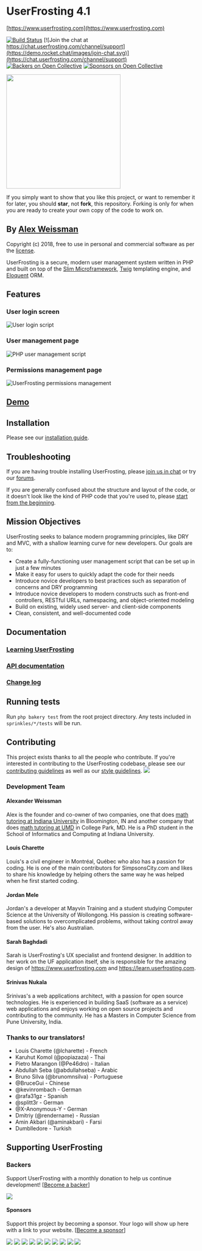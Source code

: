 # UserFrosting 4.1

[https://www.userfrosting.com](https://www.userfrosting.com)

[![Build Status](https://travis-ci.org/userfrosting/UserFrosting.svg?branch=master)](https://travis-ci.org/userfrosting/UserFrosting)
[![Join the chat at https://chat.userfrosting.com/channel/support](https://demo.rocket.chat/images/join-chat.svg)](https://chat.userfrosting.com/channel/support)
[![Backers on Open Collective](https://opencollective.com/userfrosting/backers/badge.svg)](#backers) [![Sponsors on Open Collective](https://opencollective.com/userfrosting/sponsors/badge.svg)](#sponsors)

<a href="https://opencollective.com/userfrosting/donate" target="_blank">
  <img src="https://opencollective.com/userfrosting/donate/button@2x.png?color=blue" width=300 />
</a>

If you simply want to show that you like this project, or want to remember it for later, you should **star**, not **fork**, this repository.  Forking is only for when you are ready to create your own copy of the code to work on.

## By [Alex Weissman](https://alexanderweissman.com)

Copyright (c) 2018, free to use in personal and commercial software as per the [license](LICENSE.md).

UserFrosting is a secure, modern user management system written in PHP and built on top of the [Slim Microframework](http://www.slimframework.com/), [Twig](http://twig.sensiolabs.org/) templating engine, and [Eloquent](https://laravel.com/docs/5.4/eloquent#introduction) ORM.

## Features

### User login screen
![User login script](screenshots/login.png)

### User management page
![PHP user management script](screenshots/users.png)

### Permissions management page
![UserFrosting permissions management](screenshots/permissions.png)

## [Demo](https://demo.userfrosting.com)

## Installation

Please see our [installation guide](https://learn.userfrosting.com/installation).

## Troubleshooting

If you are having trouble installing UserFrosting, please [join us in chat](https://chat.userfrosting.com) or try our [forums](https://forums.userfrosting.com).

If you are generally confused about the structure and layout of the code, or it doesn't look like the kind of PHP code that you're used to, please [start from the beginning](https://learn.userfrosting.com/background).  

## Mission Objectives

UserFrosting seeks to balance modern programming principles, like DRY and MVC, with a shallow learning curve for new developers.  Our goals are to:

- Create a fully-functioning user management script that can be set up in just a few minutes
- Make it easy for users to quickly adapt the code for their needs
- Introduce novice developers to best practices such as separation of concerns and DRY programming
- Introduce novice developers to modern constructs such as front-end controllers, RESTful URLs, namespacing, and object-oriented modeling
- Build on existing, widely used server- and client-side components
- Clean, consistent, and well-documented code

## Documentation

### [Learning UserFrosting](https://learn.userfrosting.com)

### [API documentation](http://api.userfrosting.com)

### [Change log](CHANGELOG.md)

## Running tests

Run `php bakery test` from the root project directory. Any tests included in `sprinkles/*/tests` will be run.

## Contributing

This project exists thanks to all the people who contribute. If you're interested in contributing to the UserFrosting codebase, please see our [contributing guidelines](.github/CONTRIBUTING.md) as well as our [style guidelines](STYLE-GUIDE.md).
<a href="graphs/contributors"><img src="https://opencollective.com/userfrosting/contributors.svg?width=890" /></a>

### Development Team

#### Alexander Weissman

Alex is the founder and co-owner of two companies, one that does [math tutoring at Indiana University](https://bloomingtontutors.com) in Bloomington, IN and another company that does [math tutoring at UMD](https://collegeparktutors.com) in College Park, MD. He is a PhD student in the School of Informatics and Computing at Indiana University.

#### Louis Charette

Louis's a civil engineer in Montréal, Québec who also has a passion for coding. He is one of the main contributors for SimpsonsCity.com and likes to share his knowledge by helping others the same way he was helped when he first started coding.

#### Jordan Mele

Jordan's a developer at Mayvin Training and a student studying Computer Science at the University of Wollongong. His passion is creating software-based solutions to overcomplicated problems, without taking control away from the user. He's also Australian.

#### Sarah Baghdadi

Sarah is UserFrosting's UX specialist and frontend designer.  In addition to her work on the UF application itself, she is responsible for the amazing design of https://www.userfrosting.com and https://learn.userfrosting.com.

#### Srinivas Nukala

Srinivas's a web applications architect, with a passion for open source technologies. He is experienced in building SaaS (software as a service) web applications and enjoys working on open source projects and contributing to the community. He has a Masters in Computer Science from Pune University, India.

### Thanks to our translators!

- Louis Charette (@lcharette) - French
- Karuhut Komol (@popiazaza) - Thai
- Pietro Marangon (@Pe46dro) - Italian
- Abdullah Seba (@abdullahseba) - Arabic
- Bruno Silva (@brunomnsilva) - Portuguese
- @BruceGui - Chinese
- @kevinrombach - German
- @rafa31gz - Spanish
- @splitt3r - German
- @X-Anonymous-Y - German
- Dmitriy (@rendername) - Russian
- Amin Akbari (@aminakbari) - Farsi
- Dumblledore - Turkish

## Supporting UserFrosting

### Backers

Support UserFrosting with a monthly donation to help us continue development! [[Become a backer](https://opencollective.com/userfrosting#backer)]

<a href="https://opencollective.com/userfrosting#backers" target="_blank"><img src="https://opencollective.com/userfrosting/backers.svg?width=890"></a>

#### Sponsors

Support this project by becoming a sponsor. Your logo will show up here with a link to your website. [[Become a sponsor](https://opencollective.com/userfrosting#sponsor)]

<a href="https://opencollective.com/userfrosting/sponsor/0/website" target="_blank"><img src="https://opencollective.com/userfrosting/sponsor/0/avatar.svg"></a>
<a href="https://opencollective.com/userfrosting/sponsor/1/website" target="_blank"><img src="https://opencollective.com/userfrosting/sponsor/1/avatar.svg"></a>
<a href="https://opencollective.com/userfrosting/sponsor/2/website" target="_blank"><img src="https://opencollective.com/userfrosting/sponsor/2/avatar.svg"></a>
<a href="https://opencollective.com/userfrosting/sponsor/3/website" target="_blank"><img src="https://opencollective.com/userfrosting/sponsor/3/avatar.svg"></a>
<a href="https://opencollective.com/userfrosting/sponsor/4/website" target="_blank"><img src="https://opencollective.com/userfrosting/sponsor/4/avatar.svg"></a>
<a href="https://opencollective.com/userfrosting/sponsor/5/website" target="_blank"><img src="https://opencollective.com/userfrosting/sponsor/5/avatar.svg"></a>
<a href="https://opencollective.com/userfrosting/sponsor/6/website" target="_blank"><img src="https://opencollective.com/userfrosting/sponsor/6/avatar.svg"></a>
<a href="https://opencollective.com/userfrosting/sponsor/7/website" target="_blank"><img src="https://opencollective.com/userfrosting/sponsor/7/avatar.svg"></a>
<a href="https://opencollective.com/userfrosting/sponsor/8/website" target="_blank"><img src="https://opencollective.com/userfrosting/sponsor/8/avatar.svg"></a>
<a href="https://opencollective.com/userfrosting/sponsor/9/website" target="_blank"><img src="https://opencollective.com/userfrosting/sponsor/9/avatar.svg"></a>

